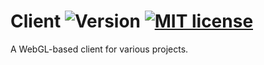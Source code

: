 Client ![Version](https://img.shields.io/badge/version-2014.02.12-red.svg?style=flat) [![MIT license](http://img.shields.io/badge/license-MIT-blue.svg?style=flat)](LICENSE)
===

A WebGL-based client for various projects.
